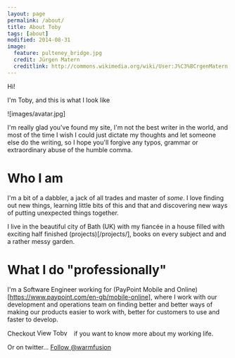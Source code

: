 ```yaml
---
layout: page
permalink: /about/
title: About Toby
tags: [about]
modified: 2014-08-31
image:
  feature: pulteney_bridge.jpg
  credit: Jürgen Matern
  creditlink: http://commons.wikimedia.org/wiki/User:J%C3%BCrgenMatern
---
```


Hi!

I'm Toby, and this is what I look like

![images/avatar.jpg]

I'm really glad you've found my site, I'm not the best writer in the world, and most of the time I wish I could just dictate my thoughts and let someone else do the writing, so I hope you'll forgive any typos, grammar or extraordinary abuse of the humble comma.

# Who I am

I'm a bit of a dabbler, a jack of all trades and master of *some*. I love finding out new things, learning little bits of this and that and discovering new ways of putting unexpected things together. 

I live in the beautiful city of Bath (UK) with my fiancée in a house filled with exciting half finished (projects)[/projects/], books on every subject and and a rather messy garden.

# What I do "professionally"

I'm a Software Engineer working for (PayPoint Mobile and Online)[https://www.paypoint.com/en-gb/mobile-online], where I work with our development and operations team on finding better and better ways of making our products easier to work with, better for customers to use and faster to develop.

Checkout  <a href="http://uk.linkedin.com/pub/toby-jackson/14/2a1/b7"><img src="https://static.licdn.com/scds/common/u/img/webpromo/btn_profile_greytxt_80x15.png" width="80" height="15" border="0" alt="View Toby Jackson's profile on LinkedIn"></a> if you want to know more about my working life.

Or on twitter... <a href="https://twitter.com/warmfusion" class="twitter-follow-button" data-show-count="false" data-size="large">Follow @warmfusion</a>
<script>!function(d,s,id){var js,fjs=d.getElementsByTagName(s)[0],p=/^http:/.test(d.location)?'http':'https';if(!d.getElementById(id)){js=d.createElement(s);js.id=id;js.src=p+'://platform.twitter.com/widgets.js';fjs.parentNode.insertBefore(js,fjs);}}(document, 'script', 'twitter-wjs');</script>